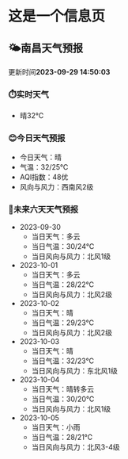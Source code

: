 # 这是一个信息页 
## 🌤️**南昌**天气预报
更新时间**2023-09-29 14:50:03**
### ⏱️实时天气
- 晴32℃
### 😊今日天气预报
- 今日天气：晴
- 气温：32/25℃
- AQI指数：48优
- 风向与风力：西南风2级
### 🤩未来六天天气预报
- 2023-09-30
  - 当日天气：多云
  - 当日气温：30/24℃
  - 当日风向与风力：北风1级
- 2023-10-01
  - 当日天气：多云
  - 当日气温：28/22℃
  - 当日风向与风力：北风2级
- 2023-10-02
  - 当日天气：晴
  - 当日气温：29/23℃
  - 当日风向与风力：北风2级
- 2023-10-03
  - 当日天气：晴
  - 当日气温：32/23℃
  - 当日风向与风力：东北风1级
- 2023-10-04
  - 当日天气：晴转多云
  - 当日气温：30/20℃
  - 当日风向与风力：北风1级
- 2023-10-05
  - 当日天气：小雨
  - 当日气温：28/21℃
  - 当日风向与风力：北风3-4级

